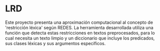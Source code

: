 # LRD
Este proyecto presenta una aproximación computacional al concepto de 'restricción léxica' según REDES. La herramienta desarrollada utiliza una función que detecta estas restricciones en textos preprocesados, para lo cual necesita un texto limpio y un diccionario que incluye los predicados, sus clases léxicas y sus argumentos específicos.
